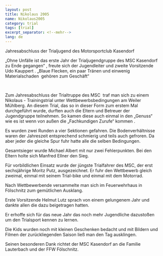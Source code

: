 ```yaml
---
layout: post
title: Nikolaus 2005
name: Nikolaus2005
category: trial
tags: [trial]
excerpt_separator: <!--mehr-->
lang: de
---
```


Jahresabschluss der Trialjugend des Motorsportclub Kasendorf

<!--mehr-->

&bdquo;Ohne Unf&auml;lle ist das erste Jahr der Trialjugendgruppe des MSC Kasendorf zu Ende gegangen&ldquo; , freute sich der Jugendleiter und zweite Vorsitzende Udo Kauppert . &bdquo;Blaue Flecken, ein paar Tr&auml;nen und einwenig Materialschaden &nbsp;geh&ouml;ren zum Gesch&auml;ft&ldquo;

&nbsp;

Zum Jahresabschluss der Trialtruppe des MSC &nbsp;traf man sich zu einem Nikolaus - Trainingstrial unter Wettbewerbsbedingungen am Weiler M&uuml;hlberg. An diesem Trial, das so in dieser Form zum erstem Mal durchgef&uuml;hrt wurde, durften auch die Eltern und Betreuer der Jugendgruppe teilnehmen. So kamen diese auch einmal in den &bdquo;Genuss&ldquo; wie es ist wenn von au&szlig;en die &bdquo;Fachkundigen Zurufe&ldquo; kommen .

Es wurden zwei Runden a vier Sektionen gefahren. Die Bodenverh&auml;ltnisse waren der Jahreszeit entsprechend schmierig und teils auch gefroren. Da aber jeder die gleiche Spur fuhr hatte alle die selben Bedingungen.

Gesamtsieger wurde Michael Albert mit nur zwei Fehlerpunkten. Bei den Eltern holte sich Manfred Ellner den Sieg.

F&uuml;r vorbildlichen Einsatz wurde der j&uuml;ngste Trialfahrer des MSC, der erst sechsj&auml;hrige Moritz Putz, ausgezeichnet. Er fuhr den Wettbewerb gleich zweimal, einmal mit seinem Trial-bike und einmal mit dem Motorrad.

Nach Wettbewerbende versammelte man sich im Feuerwehrhaus in F&ouml;lschnitz zum gem&uuml;tlichen Ausklang.

Erste Vorsitzende Helmut Lutz sprach von einem gelungenem Jahr und dankte allen die dazu beigetragen hatten.

Er erhoffe sich f&uuml;r das neue Jahr das noch mehr Jugendliche dazusto&szlig;en um den Trialsport kennen zu lernen.

Die Kids wurden noch mit kleinen Geschenken bedacht und mit Bildern und Filmen der zur&uuml;ckliegenden Saison lie&szlig; man den Tag ausklingen.

Seinen besonderen Dank richtet der MSC Kasendorf an die Familie Lauterbach und der FFW F&ouml;lschnitz.
